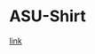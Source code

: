 # ASU-Shirt

[link](https://www.figma.com/design/hWlgDc5MnIgwIr5KWIavt5/ASU-Shirt?node-id=0-1&t=RnRPTU0OCS5Mbsye-1)

